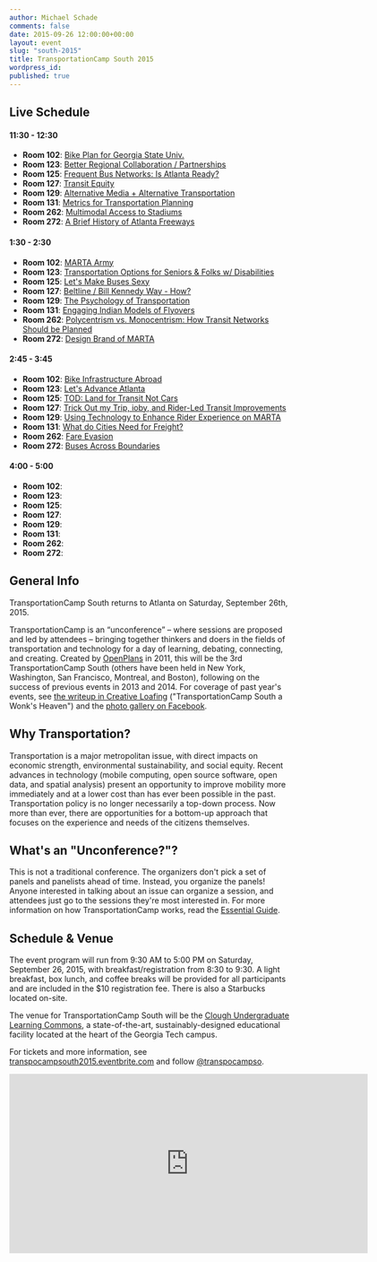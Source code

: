 ```yaml
---
author: Michael Schade
comments: false
date: 2015-09-26 12:00:00+00:00
layout: event
slug: "south-2015"
title: TransportationCamp South 2015
wordpress_id:
published: true
---
```


## Live Schedule

#### 11:30 - 12:30

* **Room 102**: [Bike Plan for Georgia State Univ.](https://tcs2015.hackpad.com/Bike-Plan-for-Georgia-State-Univ.-pNNRbuhmi8o)
* **Room 123**: [Better Regional Collaboration / Partnerships](https://tcs2015.hackpad.com/Better-Regional-Collaboration-Partnerships-gPAxxq4PFed)
* **Room 125**: [Frequent Bus Networks: Is Atlanta Ready?](https://tcs2015.hackpad.com/Frequent-Bus-Networks-Is-Atlanta-Ready-oVlVSGDGs1a)
* **Room 127**: [Transit Equity](https://tcs2015.hackpad.com/Transit-Equity-LQ9C5Az1C1L)
* **Room 129**: [Alternative Media + Alternative Transportation](https://tcs2015.hackpad.com/Alternative-Media-Alternative-Transportation-de4QC3IkYAO)
* **Room 131**: [Metrics for Transportation Planning](https://tcs2015.hackpad.com/Metrics-for-Transportation-Planning-xpCHUhdnSE6)
* **Room 262**: [Multimodal Access to Stadiums](https://tcs2015.hackpad.com/Multimodal-Access-to-Stadiums-01gRBFpJitj)
* **Room 272**: [A Brief History of Atlanta Freeways](https://tcs2015.hackpad.com/A-Brief-History-of-Atlanta-Freeways-9s86e676kan)

#### 1:30 - 2:30

* **Room 102**: [MARTA Army](https://tcs2015.hackpad.com/MARTA-Army-KRJ83ZHYzrw)
* **Room 123**: [Transportation Options for Seniors & Folks w/ Disabilities](https://tcs2015.hackpad.com/Transportation-Options-for-Seniors-Folks-w-Disabilities-gm28vvbNNzQ)
* **Room 125**: [Let's Make Buses Sexy](https://tcs2015.hackpad.com/Lets-Make-Buses-Sexy-FjnaNp0WW6x)
* **Room 127**: [Beltline / Bill Kennedy Way - How?](https://tcs2015.hackpad.com/Beltline-Bill-Kennedy-Way-How-aZuOCBNNgHo)
* **Room 129**: [The Psychology of Transportation](https://tcs2015.hackpad.com/The-Psychology-of-Transportation-rgx0TsmXf92)
* **Room 131**: [Engaging Indian Models of Flyovers](https://tcs2015.hackpad.com/Engaging-Indian-Models-of-Flyovers-CJBPLgdStG0)
* **Room 262**: [Polycentrism vs. Monocentrism: How Transit Networks Should be Planned](https://tcs2015.hackpad.com/Polycentrism-vs.-Monocentrism-How-Transit-Networks-Should-be-Planned-pHPzQ9bzEsw)
* **Room 272**: [Design Brand of MARTA](https://tcs2015.hackpad.com/Design-Brand-of-MARTA-Qicssgdnkc2)

#### 2:45 - 3:45

* **Room 102**: [Bike Infrastructure Abroad](https://tcs2015.hackpad.com/Bike-Infrastructure-Abroad-HH7ZZK0b0Hp)
* **Room 123**: [Let's Advance Atlanta](https://tcs2015.hackpad.com/Lets-Advance-Atlanta-PIZlCvP8hY1)
* **Room 125**: [TOD: Land for Transit Not Cars](https://tcs2015.hackpad.com/TOD-Land-for-Transit-Not-Cars-sseZwlXhmA7)
* **Room 127**: [Trick Out my Trip, ioby, and Rider-Led Transit Improvements](https://tcs2015.hackpad.com/Trick-Out-my-Trip-ioby-and-Rider-Led-Transit-Improvements-cK8EbQ3nVpp)
* **Room 129**: [Using Technology to Enhance Rider Experience on MARTA](https://tcs2015.hackpad.com/Using-Technology-to-Enhance-Rider-Experience-on-MARTA-SjmSgNNKAQ6)
* **Room 131**: [What do Cities Need for Freight?](https://tcs2015.hackpad.com/What-do-Cities-Need-for-Freight-KvFf2ZCd14K)
* **Room 262**: [Fare Evasion](https://tcs2015.hackpad.com/Fare-Evasion-7LH3Cwo74Vq)
* **Room 272**: [Buses Across Boundaries](https://tcs2015.hackpad.com/Buses-Across-Boundaries-OyITrleg6fm)

#### 4:00 - 5:00

* **Room 102**: []()
* **Room 123**: []()
* **Room 125**: []()
* **Room 127**: []()
* **Room 129**: []()
* **Room 131**: []()
* **Room 262**: []()
* **Room 272**: []()


## General Info

TransportationCamp South returns to Atlanta on Saturday, September 26th, 2015. 

TransportationCamp is an “unconference” – where sessions are proposed and led by attendees – bringing together thinkers and doers in the fields of transportation and technology for a day of learning, debating, connecting, and creating. Created by [OpenPlans](http://openplans.org/) in 2011, this will be the 3rd TransportationCamp South (others have been held in New York, Washington, San Francisco, Montreal, and Boston), following on the success of previous events in 2013 and 2014. For coverage of past year's events, see [the writeup in Creative Loafing](http://clatl.com/freshloaf/archives/2013/02/13/transportationcamp-south-is-a-wonks-heaven) ("TransportationCamp South a Wonk's Heaven") and the [photo gallery on Facebook](https://www.facebook.com/media/set/?set=a.158375964315742.35811.138477536305585&type=3).

##  Why Transportation?

Transportation is a major metropolitan issue, with direct impacts on economic strength, environmental sustainability, and social equity. Recent advances in technology (mobile computing, open source software, open data, and spatial analysis) present an opportunity to improve mobility more immediately and at a lower cost than has ever been possible in the past. Transportation policy is no longer necessarily a top-down process. Now more than ever, there are opportunities for a bottom-up approach that focuses on the experience and needs of the citizens themselves. 

## What's an "Unconference?"?

This is not a traditional conference. The organizers don't pick a set of panels and panelists ahead of time. Instead, you organize the panels! Anyone interested in talking about an issue can organize a session, and attendees just go to the sessions they're most interested in. For more information on how TransportationCamp works, read the [Essential Guide](http://transportationcamp.org/2011/02/how-transportationcamp-works-the-essential-guide/).

## Schedule & Venue

The event program will run from 9:30 AM to 5:00 PM on Saturday, September 26, 2015, with breakfast/registration from 8:30 to 9:30. A light breakfast, box lunch, and coffee breaks will be provided for all participants and are included in the $10 registration fee. There is also a Starbucks located on-site.

The venue for TransportationCamp South will be the [Clough Undergraduate Learning Commons](http://clough.gatech.edu/), a state-of-the-art, sustainably-designed educational facility located at the heart of the Georgia Tech campus. 

For tickets and more information, see [transpocampsouth2015.eventbrite.com](http://transpocampsouth2015.eventbrite.com/) and follow [@transpocampso](https://twitter.com/transpocampso). 

<iframe src="https://www.google.com/maps/embed?pb=!1m14!1m8!1m3!1d3316.4601498978436!2d-84.396048!3d33.7746136!3m2!1i1024!2i768!4f13.1!3m3!1m2!1s0x88f50489e24c4cc7%3A0x2f07c28c3abda31b!2sClough+Undergraduate+Learning+Commons!5e0!3m2!1sen!2sus!4v1430236093920" width="640" height="320" frameborder="0" style="border:0"></iframe>
 
 

